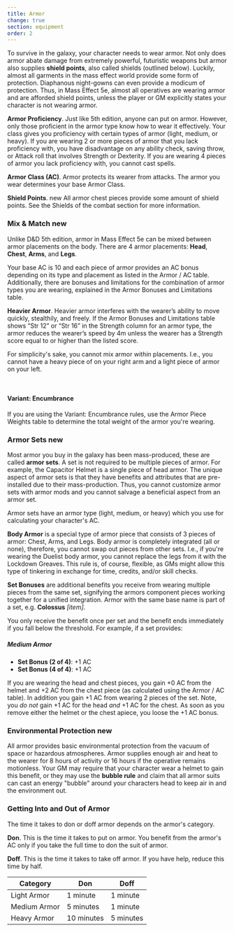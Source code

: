 ```yaml
---
title: Armor
change: true
section: equipment
order: 2
---
```

To survive in the galaxy, your character needs to wear armor. Not only does armor abate damage from extremely powerful,
futuristic weapons but armor also supplies __shield points__, also called shields (outlined below). Luckily, almost all
garments in the mass effect world provide some form of protection. Diaphanous night-gowns can even provide a modicum of
protection. Thus, in Mass Effect 5e, almost all operatives are wearing armor and are afforded shield points, unless the player
or GM explicitly states your character is not wearing armor.

__Armor Proficiency__. Just like 5th edition, anyone can put on armor. However, only those proficient in the armor type
know how to wear it effectively. Your class gives you proficiency with certain types of armor (light, medium, or heavy).
If you are wearing 2 or more pieces of armor that you lack proficiency with, you have disadvantage on any ability check,
saving throw, or Attack roll that involves Strength or Dexterity. If you are wearing 4 pieces of armor you lack
proficiency with, you cannot cast spells.

__Armor Class (AC)__. Armor protects its wearer from attacks. The armor you wear determines your base Armor Class.

__Shield Points__. <v-chip color="secondary" text-color="white" class="v-chip--x-small">new</v-chip> All armor chest pieces
provide some amount of shield points. See the <nuxt-link to="/phb/rules/combat#shields">Shields</nuxt-link> of the combat section for
more information.



### Mix & Match <v-chip color="secondary" text-color="white" class="v-chip--x-small">new</v-chip>
Unlike D&D 5th edition, armor in Mass Effect 5e can be mixed between armor placements on the body. There are 4 armor placements:
__Head__, __Chest__, __Arms__, and __Legs__.

Your base AC is 10 and each piece of armor provides an AC bonus depending on its type and placement as listed in
the Armor / AC table. Additionally, there are bonuses and limitations for the combination of armor types you are wearing,
explained in the Armor Bonuses and Limitations table.

__Heavier Armor__. Heavier armor interferes with the wearer’s ability to move quickly, stealthily, and freely. If the 
Armor Bonuses and Limitations table shows “Str 12” or “Str 16” in the Strength column for an armor type, the armor 
reduces the wearer’s speed by 4m unless the wearer has a Strength score equal to or higher than the listed score.

For simplicity's sake, you cannot mix armor *within* placements. I.e., you cannot have a heavy piece of on your right arm
and a light piece of armor on your left.

<ai-dialog title="Armor / AC" component="armor-ac"></ai-dialog>
<ai-dialog title="Armor Bonuses and Limitations" component="armor-bonuses-limitations"></ai-dialog>

<br>

#### Variant: Encumbrance
If you are using the <nuxt-link to="/phb/rules/using-ability-scores#strength">Variant: Encumbrance</nuxt-link> rules,
use the Armor Piece Weights table to determine the total weight of the armor you're wearing.

<ai-dialog title="Armor Piece Weights" component="armor-piece-weights"></ai-dialog>



### Armor Sets <v-chip color="secondary" text-color="white" class="v-chip--x-small">new</v-chip>
Most armor you buy in the galaxy has been mass-produced, these are called __armor sets__. A set is not required to be
multiple pieces of armor. For example, the Capacitor Helmet is a single piece of head armor. The unique aspect of armor
sets is that they have benefits and attributes that are pre-installed due to their mass-production. Thus, you cannot
customize armor sets with armor mods and you cannot salvage a beneficial aspect from an armor set.

Armor sets have an armor type (light, medium, or heavy) which you use for calculating your character's AC.

__Body Armor__ is a special type of armor piece that consists of 3 pieces of armor: Chest, Arms, and Legs. Body 
armor is completely integrated (all or none), therefore, you cannot swap out pieces from other sets. I.e., if you're 
wearing the Duelist body armor, you cannot replace the legs from it with the Lockdown Greaves. This rule is, of course, flexible,
as GMs might allow this type of tinkering in exchange for time, credits, and/or skill checks. 


__Set Bonuses__ are additional benefits you receive from wearing multiple pieces from the same set, signifying the armors
component pieces working together for a unified integration. Armor with the same base name is part of a set, e.g. __Colossus__ _[item]_. 

You only receive the benefit once per set and the benefit ends immediately if you fall below the threshold. For example, 
if a set provides:

##### Medium Armor
- __Set Bonus (2 of 4)__: +1 AC 
- __Set Bonus (4 of 4)__: +1 AC


If you are wearing the head and chest pieces, you gain +0 AC from the helmet and +2 AC from the chest piece (as calculated 
using the Armor / AC table). In addition you gain +1 AC from wearing 2 pieces of the set. Note, you _do not_ gain +1 AC 
for the head _and_ +1 AC for the chest. As soon as you remove either the helmet or the chest 
apiece, you loose the +1 AC bonus.


### Environmental Protection <v-chip color="secondary" text-color="white" class="v-chip--x-small">new</v-chip>
All armor provides basic environmental protection from the vacuum of space or hazardous atmospheres. Armor supplies enough
air and heat to the wearer for 8 hours of activity or 16 hours if the operative remains motionless. Your GM may require
that your character wear a helmet to gain this benefit, or they may use the __bubble rule__ and claim that all armor suits
can cast an energy "bubble" around your characters head to keep air in and the environment out.



### Getting Into and Out of Armor
The time it takes to don or doff armor depends on the armor's category.

__Don__. This is the time it takes to put on armor. You benefit from the armor's AC only if you take the full time to don the suit of armor.

__Doff__. This is the time it takes to take off armor. If you have help, reduce this time by half.

Category | Don | Doff
--- | --- | ---
Light Armor | 1 minute | 1 minute
Medium Armor | 5 minutes | 1 minute
Heavy Armor | 10 minutes | 5 minutes

<me-source-reference pages="62-63"></me-source-reference>
